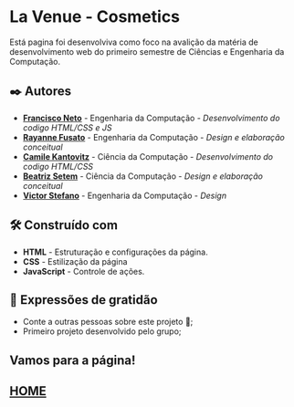 # La Venue - Cosmetics

Está pagina foi desenvolviva como foco na avalição da matéria de desenvolvimento web do primeiro semestre de Ciências e Engenharia da Computação.

## ✒️ Autores

* **[Francisco Neto](https://github.com/francisco-net0)** - Engenharia da Computação - *Desenvolvimento do codigo HTML/CSS e JS*
* **[Rayanne Fusato](https://github.com/rayfst)** - Engenharia da Computação - *Design e elaboração conceitual*
* **[Camile Kantovitz](https://github.com/camil6)** - Ciência da Computação - *Desenvolvimento do codigo HTML/CSS*
* **[Beatriz Setem](https://github.com/beatrizsetem)** - Ciência da Computação - *Design e elaboração conceitual*
* **[Victor Stefano](https://github.com/victorstefano)** - Engenharia da Computação - *Design*

## 🛠️ Construído com

* **HTML** - Estruturação e configurações da página.
* **CSS** - Estilização da página
* **JavaScript** - Controle de ações.

## 🎁 Expressões de gratidão

* Conte a outras pessoas sobre este projeto 📢;
* Primeiro projeto desenvolvido pelo grupo;

## Vamos para a página!
## [HOME](home.html)




